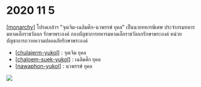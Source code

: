 # 2020 11 5

[[monarchy]]
โปรดเกล้าฯ "จุลเจิม-เฉลิมศึก-นวพรรษ์ ยุคล" เป็นนายทหารพิเศษ ประจำกรมทหารมหาดเล็กราชวัลลภ รักษาพระองค์ กองบัญชาการทหารมหาดเล็กราชวัลลภรักษาพระองค์ หน่วยบัญชาการถวายความปลอดภัยรักษาพระองค์

- [[chulajerm-yukol]] : จุลเจิม ยุคล
- [[chaloem-suek-yukol]] : เฉลิมศึก ยุคล
- [[nawaphon-yukol]] : นวพรรษ์ ยุคล

![](https://pbs.twimg.com/media/EmHTCE2VgAA27bs?format=jpg&name=large)

[//begin]: # "Autogenerated link references for markdown compatibility"
[monarchy]: monarchy "สถาบันกษัตริย์"
[chulajerm-yukol]: Chulajerm-Yukol "จุลเจิม ยุคล"
[chaloem-suek-yukol]: chaloem-suek-yukol "Chaloem Suek Yukol"
[nawaphon-yukol]: nawaphon-yukol "นวพรรษ์ ยุคล"
[//end]: # "Autogenerated link references"